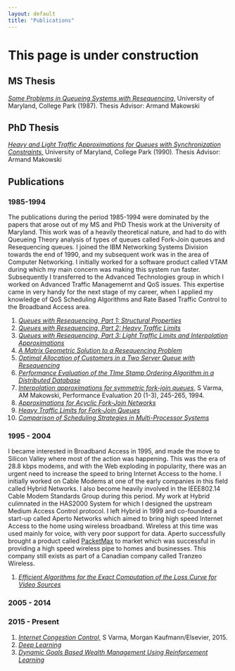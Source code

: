 ```yaml
---
layout: default
title: "Publications"
---
```


# This page is under construction

## MS Thesis

[*Some Problems in Queueing Systems with Resequencing,*](https://drum.lib.umd.edu/bitstream/handle/1903/4731/MS_87-9.pdf?sequence=1&isAllowed=y)
University of Maryland, College Park (1987). 
Thesis Advisor: Armand Makowski

## PhD Thesis
[*Heavy and Light Traffic Approximations for Queues with Synchronization Constraints,*](https://drum.lib.umd.edu/bitstream/handle/1903/5028/PhD_90-2.pdf?sequence=1) University of Maryland, College Park (1990). Thesis Advisor: Armand Makowski

## Publications

### 1985-1994

The publications during the period 1985-1994 were dominated by the papers that arose out of my MS and PhD Thesis work at the University of Maryland. This work was of a heavily theoretical nature, and had to do with Queueing Theory analysis of types of queues called Fork-Join queues and Resequencing queues.
I joined the IBM Networking Systems Division towards the end of 1990, and my subsequent work was in the area of Computer Networking. I initially worked for a software product called VTAM during which my main concern was making this system run faster. Subsequently I transferred to the Advanced Technologies group in which I worked on Advanced Traffic Managemernt and QoS issues. This expertise came in very handy for the next stage of my career, when I applied my knowledge of QoS Scheduling Algorithms and Rate Based Traffic Control to the Broadband Access area.

1. [*Queues with Resequencing, Part 1: Structural Properties*](https://subirvarma.github.io/GeneralCognitics/Pubs/RSQ1.pdf)
2. [*Queues with Resequencing, Part 2: Heavy Traffic Limits*](https://subirvarma.github.io/GeneralCognitics/Pubs/rsq2.pdf)
3. [*Queues with Resequencing, Part 3: Light Traffic Limits and Interpolation Approximations*](https://subirvarma.github.io/GeneralCognitics/Pubs/rsq3.pdf)
4. [*A Matrix Geometric Solution to a Resequencing Problem*](https://subirvarma.github.io/GeneralCognitics/Pubs/rsq4.pdf)
5. [*Optimal Allocation of Customers in a Two Server Queue with Resequencing*](https://subirvarma.github.io/GeneralCognitics/Pubs/rsq5.pdf)
6. [*Performance Evaluation of the TIme Stamp Ordering Algorithm in a Distributed Database*](https://subirvarma.github.io/GeneralCognitics/Pubs/tso.pdf)
7. [*Interpolation approximations for symmetric fork-join queues,*](https://drum.lib.umd.edu/bitstream/handle/1903/5303/TR_92-122.pdf?sequence=1) S Varma, AM Makowski, Performance Evaluation 20 (1-3), 245-265, 1994.
8. [*Approximations for Acyclic Fork-Join Networks*](https://subirvarma.github.io/GeneralCognitics/Pubs/fj1.pdf)
9. [*Heavy Traffic Limits for Fork-Join Queues*](https://subirvarma.github.io/GeneralCognitics/Pubs/fj2.pdf)
10. [*Comparison of Scheduling Strategies in Multi-Processor Systems*](https://subirvarma.github.io/GeneralCognitics/Pubs/fj3.pdf)

### 1995 - 2004

I became interested in Broadband Access in 1995, and made the move to Silicon Valley where most of the action was happening. This was the era of 28.8 kbps modems, and with the Web exploding in popularity, there was an urgent need to increase the speed to bring Internet Access to the home. I initially worked on Cable Modems at one of the early companies in this field called Hybrid Networks. I also become heavily involved in the IEEE802.14 Cable Modem Standards Group during this period. My work at Hybrid culimnated in the HAS2000 System for which I designed the upstream Medium Access Control protocol. 
I left Hybrid in 1999 and co-founded a start-up called Aperto Networks which aimed to bring high speed Internet Access to the home using wireless broadband. Wireless at this time was used mainly for voice, with very poor support for data. Aperto successfully brought a product called [PacketMax](https://www.apertonet.com/) to market which was successful in providing a high speed wireless pipe to homes and businesses. This company still exists as part of a Canadian company called Tranzeo Wireless.

1. [*Efficient Algorithms for the Exact Computation of the Loss Curve for Video Sources*](https://subirvarma.github.io/GeneralCognitics/Pubs/lc.pdf)



### 2005 - 2014


### 2015 - Present
1. [*Internet Congestion Control,*](https://www.amazon.com/Internet-Congestion-Control-Subir-Varma/dp/0128035838/ref=tmm_pap_swatch_0?_encoding=UTF8&qid=1669339227&sr=8-3) S Varma, Morgan Kaufmann/Elsevier, 2015.
2. [*Deep Learning*](https://subirvarma.github.io/GeneralCognitics/Books.html)
3. [*Dynamic Goals Based Wealth Management Using Reinforcement Learning*](https://subirvarma.github.io/GeneralCognitics/Pubs/WM.pdf)
